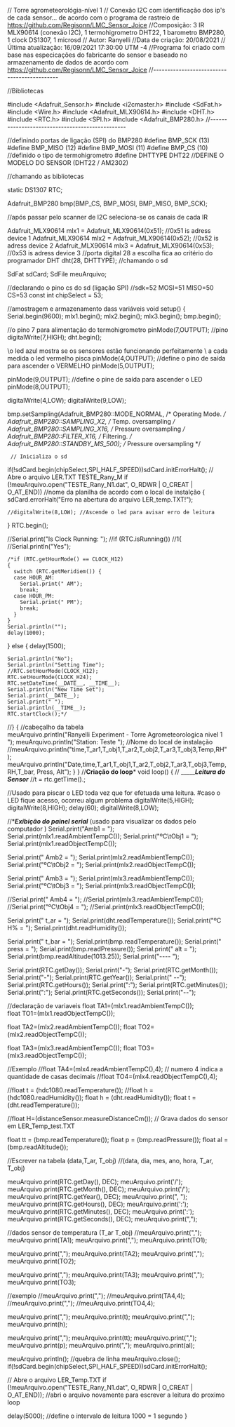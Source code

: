// Torre agrometeorológia-nível 1
// Conexão I2C com identificação dos ip's de cada sensor... de acordo com o programa de rastreio de https://github.com/Regisonn/LMC_Sensor_Joice
//Composição: 3 IR MLX90614 (conexão I2C), 1 termohigrometro DHT22, 1 barometro BMP280, 1 clock DS1307, 1 microsd
// Autor: Ranyelli
//Data de criação: 20/08/2021
//Última atualização: 16/09/2021 17:30:00 UTM -4
//Programa foi criado com base nas especicações do fabricante do sensor e baseado no armazenamento de dados de acordo com https://github.com/Regisonn/LMC_Sensor_Joice
//--------------------------------------------

//Bibliotecas

#include <Adafruit_Sensor.h>
#include <i2cmaster.h>
#include <SdFat.h>
#include <Wire.h>
#include <Adafruit_MLX90614.h>
#include <DHT.h>
#include <RTC.h>
#include <SPI.h>
#include <Adafruit_BMP280.h>
//------------------------------------------------

//definindo portas de ligação (SPI) do BMP280
#define BMP_SCK  (13)
#define BMP_MISO (12)
#define BMP_MOSI (11)
#define BMP_CS   (10)
//definido o tipo de termohigrometro
#define DHTTYPE DHT22 //DEFINE O MODELO DO SENSOR (DHT22 / AM2302)

//chamando as bibliotecas

static DS1307 RTC;

Adafruit_BMP280 bmp(BMP_CS, BMP_MOSI, BMP_MISO,  BMP_SCK);

//após passar pelo scanner de I2C seleciona-se os canais de cada IR

Adafruit_MLX90614 mlx1 = Adafruit_MLX90614(0x51); //0x51 is adress device 1
Adafruit_MLX90614 mlx2 = Adafruit_MLX90614(0x52); //0x52 is adress device 2
Adafruit_MLX90614 mlx3 = Adafruit_MLX90614(0x53); //0x53 is adress device 3
//porta digital 28 a escolha fica ao critério do programador
DHT dht(28, DHTTYPE);
//chamando o sd

SdFat sdCard;
SdFile meuArquivo;

//declarando o pino cs do sd (ligação SPI)
//sdk=52 MOSI=51 MISO=50  CS=53 
const int chipSelect = 53;

//amostragem e armazenamento dass variáveis
void setup()
{
  Serial.begin(9600);
  mlx1.begin();
  mlx2.begin();
  mlx3.begin();
  bmp.begin();
  
  //o pino 7 para alimentação do termohigrometro
  pinMode(7,OUTPUT); //pino 
  digitalWrite(7,HIGH);
  dht.begin();

  
 \\o led azul mostra se os sensores estão funcionando perfeitamente
  \\ a cada medida o led vermelho pisca
  pinMode(4,OUTPUT); //define o pino de saída para ascender o VERMELHO 
  pinMode(5,OUTPUT);
  
  pinMode(9,OUTPUT); //define o pine de saída para ascender o LED 
  pinMode(8,OUTPUT);

  digitalWrite(4,LOW);
  digitalWrite(9,LOW);

    
  bmp.setSampling(Adafruit_BMP280::MODE_NORMAL,     /* Operating Mode. */
                    Adafruit_BMP280::SAMPLING_X2,     /* Temp. oversampling */
                    Adafruit_BMP280::SAMPLING_X16,    /* Pressure oversampling */
                    Adafruit_BMP280::FILTER_X16,      /* Filtering. */
                    Adafruit_BMP280::STANDBY_MS_500);   /* Pressure oversampling */
  
  
  
     // Inicializa o sd
  if(!sdCard.begin(chipSelect,SPI_HALF_SPEED))sdCard.initErrorHalt();
  // Abre o arquivo LER.TXT TESTE_Rany_M
  if (!meuArquivo.open("TESTE_Rany_N1.dat", O_RDWR | O_CREAT | O_AT_END))
 //nome da planilha de acordo com o local de instalção
  {
    sdCard.errorHalt("Erro na abertura do arquivo LER_temp.TXT!");
    
    //digitalWrite(8,LOW); //Ascende o led para avisar erro de leitura
  }
RTC.begin();

  //Serial.print("Is Clock Running: ");
  //if (RTC.isRunning())
  //1{
    //Serial.println("Yes");
 
    /*if (RTC.getHourMode() == CLOCK_H12)
    {
      switch (RTC.getMeridiem()) {
      case HOUR_AM:
        Serial.print(" AM");
        break;
      case HOUR_PM:
        Serial.print(" PM");
        break;
      }
    }
    Serial.println("");
    delay(1000);
  }
  else
  {
    delay(1500);

    Serial.println("No");
    Serial.println("Setting Time");
    //RTC.setHourMode(CLOCK_H12);
    RTC.setHourMode(CLOCK_H24);
    RTC.setDateTime(__DATE__, __TIME__);
    Serial.println("New Time Set");
    Serial.print(__DATE__);
    Serial.print(" ");
    Serial.println(__TIME__);
    RTC.startClock();*/
  //}
  {
  //cabeçalho da tabela  
  meuArquivo.println("Ranyelli Experiment - Torre Agrometeorologica nivel 1 ");
  meuArquivo.println("Station: Teste  "); //Nome do local de instalação
  //meuArquivo.println("time,T_ar1,T_obj1,T_ar2,T_obj2,T_ar3,T_obj3,Temp,RH");
  meuArquivo.println("Date,time,T_ar1,T_obj1,T_ar2,T_obj2,T_ar3,T_obj3,Temp,RH,T_bar, Press, Alt");
 }
}
//******Criação do loop*******
void loop()
{
  // ________________Leitura do Sensor___________
  //t = rtc.getTime().;

  //Usado para piscar o LED toda vez que for efetuada uma leitura. #caso o LED fique acesso, ocorreu algum problema
  digitalWrite(5,HIGH);
  digitalWrite(8,HIGH);
  delay(60);
  digitalWrite(8,LOW);
  
  //****Exibição do painel serial***   (usado para visualizar os dados pelo computador )
  Serial.print("Amb1 = ");
  Serial.print(mlx1.readAmbientTempC()); 
  Serial.print("ºC\tObj1 = "); 
  Serial.print(mlx1.readObjectTempC()); 

  Serial.print("   Amb2 = ");
  Serial.print(mlx2.readAmbientTempC()); 
  Serial.print("ºC\tObj2 = "); 
  Serial.print(mlx2.readObjectTempC()); 

  Serial.print("    Amb3 = ");
  Serial.print(mlx3.readAmbientTempC()); 
  Serial.print("ºC\tObj3 = "); 
  Serial.print(mlx3.readObjectTempC()); 
  
  //Serial.print("    Amb4 = ");
  //Serial.print(mlx3.readAmbientTempC()); 
  //Serial.print("ºC\tObj4 = "); 
  //Serial.print(mlx3.readObjectTempC()); 

  Serial.print("    t_ar = ");
  Serial.print(dht.readTemperature()); 
  Serial.print("ºC H% = "); 
  Serial.print(dht.readHumidity()); 
  

  Serial.print(" t_bar = ");
  Serial.print(bmp.readTemperature());
  Serial.print(" press = ");
  Serial.print(bmp.readPressure());
  Serial.print(" alt = ");
  Serial.print(bmp.readAltitude(1013.25));
  Serial.print("---- "); 

  Serial.print(RTC.getDay());
  Serial.print("-");
  Serial.print(RTC.getMonth());
  Serial.print("-");
  Serial.print(RTC.getYear());
  Serial.print(" --");
  Serial.print(RTC.getHours());
  Serial.print(":");
  Serial.print(RTC.getMinutes());
  Serial.print(":");
  Serial.print(RTC.getSeconds());
  Serial.print("--");

  
  //declaração de variaveis
  float TA1=(mlx1.readAmbientTempC());  
  float TO1=(mlx1.readObjectTempC());

  float TA2=(mlx2.readAmbientTempC());
  float TO2=(mlx2.readObjectTempC());
  
  float TA3=(mlx3.readAmbientTempC());
  float TO3=(mlx3.readObjectTempC());

  

  //Exemplo
  //float TA4=(mlx4.readAmbientTempC(),4); // numero 4 indica a quantidade de casas decimais
  //float TO4=(mlx4.readObjectTempC(),4);
  
  //float t = (hdc1080.readTemperature());
  //float h = (hdc1080.readHumidity());
  float h = (dht.readHumidity());
  float t = (dht.readTemperature());
  
  //float H=(distanceSensor.measureDistanceCm());
  // Grava dados do sensor em LER_Temp_test.TXT
 
  float tt = (bmp.readTemperature());
  float p = (bmp.readPressure());
  float al =(bmp.readAltitude());
  
  //Escrever na tabela (data,T_ar, T_obj)             //(data, dia, mes, ano, hora, T_ar, T_obj)

  meuArquivo.print(RTC.getDay(), DEC);
  meuArquivo.print('/');
  meuArquivo.print(RTC.getMonth(), DEC);
  meuArquivo.print('/');
  meuArquivo.print(RTC.getYear(), DEC);
  meuArquivo.print(", ");
  meuArquivo.print(RTC.getHours(), DEC);
  meuArquivo.print(':');
  meuArquivo.print(RTC.getMinutes(), DEC);
  meuArquivo.print(':');
  meuArquivo.print(RTC.getSeconds(), DEC);
  meuArquivo.print(",");
   
 
  

  //dados sensor de temperatura (T_ar  T_obj)
  //meuArquivo.print(",");
  meuArquivo.print(TA1);
  meuArquivo.print(",");
  meuArquivo.print(TO1);

  meuArquivo.print(",");
  meuArquivo.print(TA2);
  meuArquivo.print(",");
  meuArquivo.print(TO2);

  meuArquivo.print(",");
  meuArquivo.print(TA3);
  meuArquivo.print(",");
  meuArquivo.print(TO3);
  
  
  //exemplo
  //meuArquivo.print(",");
  //meuArquivo.print(TA4,4);
  //meuArquivo.print(",");
  //meuArquivo.print(TO4,4);

  meuArquivo.print(",");
  meuArquivo.print(t);
  meuArquivo.print(",");
  meuArquivo.print(h);

  meuArquivo.print(",");
  meuArquivo.print(tt);
  meuArquivo.print(",");
  meuArquivo.print(p);
  meuArquivo.print(",");
  meuArquivo.print(al);
  
  meuArquivo.println(); //quebra de linha 
  meuArquivo.close();
  if(!sdCard.begin(chipSelect,SPI_HALF_SPEED))sdCard.initErrorHalt();
  
  // Abre o arquivo LER_Temp.TXT
  if (!meuArquivo.open("TESTE_Rany_N1.dat", O_RDWR | O_CREAT | O_AT_END));  //abri o arquivo novamente para escrever a leitura do proximo loop
   

  delay(5000); //define o intervalo de leitura 1000 = 1 segundo 
}



